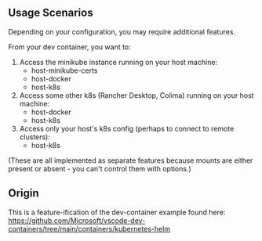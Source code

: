## Usage Scenarios

Depending on your configuration, you may require additional features.

From your dev container, you want to:

1. Access the minikube instance running on your host machine:
    - host-minikube-certs
    - host-docker
    - host-k8s
2. Access some other k8s (Rancher Desktop, Colima) running on your host machine:
    - host-docker
    - host-k8s
3. Access only your host's k8s config (perhaps to connect to remote clusters):
    - host-k8s

(These are all implemented as separate features because mounts are either present or absent - you can't control them with options.)

## Origin

This is a feature-ification of the dev-container example found here: 
https://github.com/Microsoft/vscode-dev-containers/tree/main/containers/kubernetes-helm
